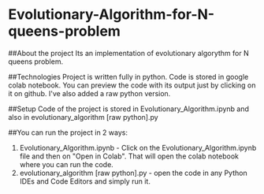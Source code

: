 # Evolutionary-Algorithm-for-N-queens-problem

##About the project
Its an implementation of evolutionary algorythm for N queens problem.

##Technologies
Project is written fully in python. Code is stored in google colab notebook.
You can preview the code with its output just by clicking on it on github.
I've also added a raw python version.

##Setup
Code of the project is stored in Evolutionary_Algorithm.ipynb and also in evolutionary_algorithm [raw python].py

##You can run the project in 2 ways:

1) Evolutionary_Algorithm.ipynb - Click on the Evolutionary_Algorithm.ipynb file and then on "Open in Colab". That will open the colab notebook where you can run the code.
2) evolutionary_algorithm [raw python].py - open the code in any Python IDEs and Code Editors and simply run it.
